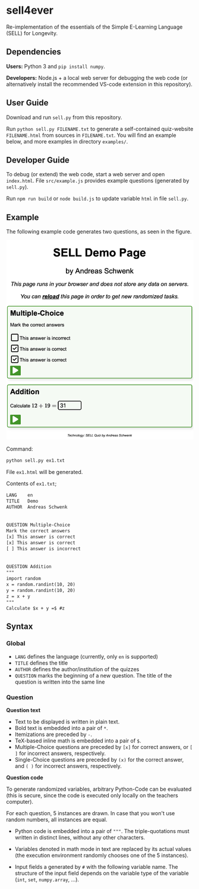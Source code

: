 # sell4ever

Re-implementation of the essentials of the Simple E-Learning Language (SELL) for Longevity.

## Dependencies

**Users:** Python 3 and `pip install numpy`.

**Developers:** Node.js + a local web server for debugging the web code (or alternatively install the recommended VS-code extension in this repository).

## User Guide

Download and run `sell.py` from this repository.

Run `python sell.py FILENAME.txt` to generate a self-contained quiz-website `FILENAME.html` from sources in `FILENAME.txt`. You will find an example below, and more examples in directory `examples/`.

## Developer Guide

To debug (or extend) the web code, start a web server and open `index.html`.
File `src/example.js` provides example questions (generated by `sell.py`).

Run `npm run build` or `node build.js` to update variable `html` in file `sell.py`.

## Example

The following example code generates two questions, as seen in the figure.

![](img/example.png)

Command:

```bash
python sell.py ex1.txt
```

File `ex1.html` will be generated.

Contents of `ex1.txt`;

```
LANG    en
TITLE   Demo
AUTHOR  Andreas Schwenk


QUESTION Multiple-Choice
Mark the correct answers
[x] This answer is correct
[x] This answer is correct
[ ] This answer is incorrect


QUESTION Addition
"""
import random
x = random.randint(10, 20)
y = random.randint(10, 20)
z = x + y
"""
Calculate $x + y =$ #z
```

## Syntax

### Global

- `LANG` defines the language (currently, only `en` is supported)
- `TITLE` defines the title
- `AUTHOR` defines the author/institution of the quizzes
- `QUESTION` marks the beginning of a new question. The title of the question is written into the same line

### Question

**Question text**

- Text to be displayed is written in plain text.
- Bold text is embedded into a pair of `*`.
- Itemizations are preceded by `-`.
- TeX-based inline math is embedded into a pair of `$`.
- Multiple-Choice questions are preceded by `[x]` for correct answers, or `[ ]` for incorrect answers, respectively.
- Single-Choice questions are preceded by `(x)` for the correct answer, and `( )` for incorrect answers, respectively.

**Question code**

To generate randomized variables, arbitrary Python-Code can be evaluated (this is secure, since the code is executed only locally on the teachers computer).

For each question, 5 instances are drawn. In case that you won't use random numbers, all instances are equal.

- Python code is embedded into a pair of `"""`. The triple-quotations must written in distinct lines, without any other characters.

- Variables denoted in math mode in text are replaced by its actual values (the execution environment randomly chooses one of the 5 instances).

- Input fields a generated by `#` with the following variable name. The structure of the input field depends on the variable type of the variable (`int`, `set`, `numpy.array`, ...).

<!-- TODO: write about types (impl is WIP):
int, float, set, matrix
-->
